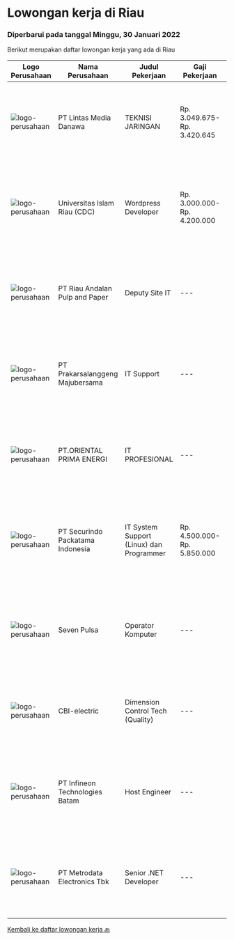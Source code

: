 
  # Lowongan kerja di Riau

  ### Diperbarui pada tanggal Minggu, 30 Januari 2022

  Berikut merupakan daftar lowongan kerja yang ada di Riau

  |Logo Perusahaan | Nama Perusahaan | Judul Pekerjaan | Gaji Pekerjaan | Lokasi | Deskripsi | Tanggal diunggah | Pranala |
  | -------------- | --------------- | --------------- | --------- | --------- | -------------- | ------- | ----------- |
  |![logo-perusahaan](https://image-service-cdn.seek.com.au/4cc5b4edd8a09fb41741a122f57ee79a81b9a89e/ee4dce1061f3f616224767ad58cb2fc751b8d2dc)|PT Lintas Media Danawa|TEKNISI JARINGAN|Rp. 3.049.675-Rp. 3.420.645|Sumatera Utara|Kualifikasi: Usia maksimum saat melamar adalah 26 tahun Lulusan SMK/D3/S1 (Teknik elektro, informatika, ilmu computer) dan sejenisnya Minimal memiliki...|Selasa, 25 Januari 2022|https://www.jobstreet.co.id/id/job/teknisi-jaringan-3768878?token=0~3520d5cb-7f3d-4021-89bd-2bdd50710f28&sectionRank=1&jobId=jobstreet-id-job-3768878|
|![logo-perusahaan](https://image-service-cdn.seek.com.au/5ed0a540ccb19d7541641aa50a38b212caa5e320/ee4dce1061f3f616224767ad58cb2fc751b8d2dc)|Universitas Islam Riau (CDC)|Wordpress Developer|Rp. 3.000.000-Rp. 4.200.000|Pekanbaru|Persyaratan umum: Pendidikan minimal S1 jurusan IT / Informatika  Dapat bekerja sama dengan baik dalam satu tim Penempatan di Pekanbaru, Riau Memiliki...|Rabu, 26 Januari 2022|https://www.jobstreet.co.id/id/job/wordpress-developer-3750199?token=0~3520d5cb-7f3d-4021-89bd-2bdd50710f28&sectionRank=2&jobId=jobstreet-id-job-3750199|
|![logo-perusahaan](https://image-service-cdn.seek.com.au/1cbc2bb2833016eb89f4c08435ee8e7db8e43f63/ee4dce1061f3f616224767ad58cb2fc751b8d2dc)|PT Riau Andalan Pulp and Paper|Deputy Site IT|---|Riau|The Infrastructure Manager is responsible for leading the team to design, installation, maintenance, and retirement of the systems and personnel that...|Selasa, 25 Januari 2022|https://www.jobstreet.co.id/id/job/deputy-site-it-3768224?token=0~3520d5cb-7f3d-4021-89bd-2bdd50710f28&sectionRank=3&jobId=jobstreet-id-job-3768224|
|![logo-perusahaan](https://image-service-cdn.seek.com.au/7dcc6a04e8527871cf7495857461ec9e04d09d9f/ee4dce1061f3f616224767ad58cb2fc751b8d2dc)|PT Prakarsalanggeng Majubersama|IT Support|---|Riau|Job description : Install and configure computer hardware, software, systems, networks, printers, and scanners Monitor and maintain computer systems...|Jumat, 14 Januari 2022|https://www.jobstreet.co.id/id/job/it-support-3755492?token=0~3520d5cb-7f3d-4021-89bd-2bdd50710f28&sectionRank=4&jobId=jobstreet-id-job-3755492|
|![logo-perusahaan](https://image-service-cdn.seek.com.au/53e5f498a3bcf0e13d1ebfd1ef66e4793f2af56f/ee4dce1061f3f616224767ad58cb2fc751b8d2dc)|PT.ORIENTAL PRIMA ENERGI|IT PROFESIONAL|---|Pekanbaru|We are a cloud healthcare start-up company. We help our clients make lasting performance improvements and realize their most important goals through...|Jumat, 14 Januari 2022|https://www.jobstreet.co.id/id/job/it-profesional-3747883?token=0~3520d5cb-7f3d-4021-89bd-2bdd50710f28&sectionRank=5&jobId=jobstreet-id-job-3747883|
|![logo-perusahaan](https://image-service-cdn.seek.com.au/54fe228d7d33dc3b6dc57f2cafea735c684846df/ee4dce1061f3f616224767ad58cb2fc751b8d2dc)|PT Securindo Packatama Indonesia|IT System Support (Linux) dan Programmer|Rp. 4.500.000-Rp. 5.850.000|Jakarta Raya|Pendidikan SMK / D3 / S1 dengan jurusan Teknik Infomatika / Sistem Infomrasi IPK minimal 2,75 Memiliki pengalaman kerja minimal 6 bulan sebagai IT...|Senin, 03 Januari 2022|https://www.jobstreet.co.id/id/job/it-system-support-linux-dan-programmer-3739693?token=0~3520d5cb-7f3d-4021-89bd-2bdd50710f28&sectionRank=6&jobId=jobstreet-id-job-3739693|
|![logo-perusahaan](https://us.123rf.com/450wm/pavelstasevich/pavelstasevich1811/pavelstasevich181101027/112815900-stock-vector-no-image-available-icon-flat-vector.jpg?ver=6)|Seven Pulsa|Operator Komputer|---|Pekanbaru|Persyaratan : Usia maksimal 25 tahun Mampu mengoperasikan komputer Pendidkan SMA/Sederajat Domisili Pekanbaru Bisa berkomunikasi dengan baik Bisa...|Jumat, 14 Januari 2022|https://www.jobstreet.co.id/id/job/operator-komputer-3756697?token=0~3520d5cb-7f3d-4021-89bd-2bdd50710f28&sectionRank=7&jobId=jobstreet-id-job-3756697|
|![logo-perusahaan](https://us.123rf.com/450wm/pavelstasevich/pavelstasevich1811/pavelstasevich181101027/112815900-stock-vector-no-image-available-icon-flat-vector.jpg?ver=6)|CBI-electric|Dimension Control Tech (Quality)|---|Batam|Job Overview:To prepare/maintains the daily DC RFI and reports for Fab. Stage (girder, shop activity, Erection Area, etc). Will in charge to Marjan...|Sabtu, 29 Januari 2022|https://www.jobstreet.co.id/id/job/dimension-control-tech-quality-1030404051?token=0~3520d5cb-7f3d-4021-89bd-2bdd50710f28&sectionRank=8&jobId=jobstreet-id-job-1030404051|
|![logo-perusahaan](https://us.123rf.com/450wm/pavelstasevich/pavelstasevich1811/pavelstasevich181101027/112815900-stock-vector-no-image-available-icon-flat-vector.jpg?ver=6)|PT Infineon Technologies Batam|Host Engineer|---|Batam|At a glanceYou are responsible as system and software administrator covering up to installation, configuration, and customization of Tester Computers,...|Selasa, 25 Januari 2022|https://www.jobstreet.co.id/id/job/host-engineer-1030354854?token=0~3520d5cb-7f3d-4021-89bd-2bdd50710f28&sectionRank=9&jobId=jobstreet-id-job-1030354854|
|![logo-perusahaan](https://image-service-cdn.seek.com.au/0d75518309b56a3cff39daa569b0ba02cc7a22f2/ee4dce1061f3f616224767ad58cb2fc751b8d2dc)|PT Metrodata Electronics Tbk|Senior .NET Developer|---|Riau|Qualification      : Candidate must possess at least a Bachelor's Degree, Computer Science/Information Technology At least 8  year(s) of working...|Selasa, 18 Januari 2022|https://www.jobstreet.co.id/id/job/senior-net-developer-1030129611?token=0~3520d5cb-7f3d-4021-89bd-2bdd50710f28&sectionRank=10&jobId=jobstreet-id-job-1030129611|


  [Kembali ke daftar lowongan kerja 🔙](../README.md#daftar-lowongan-kerja)
  
